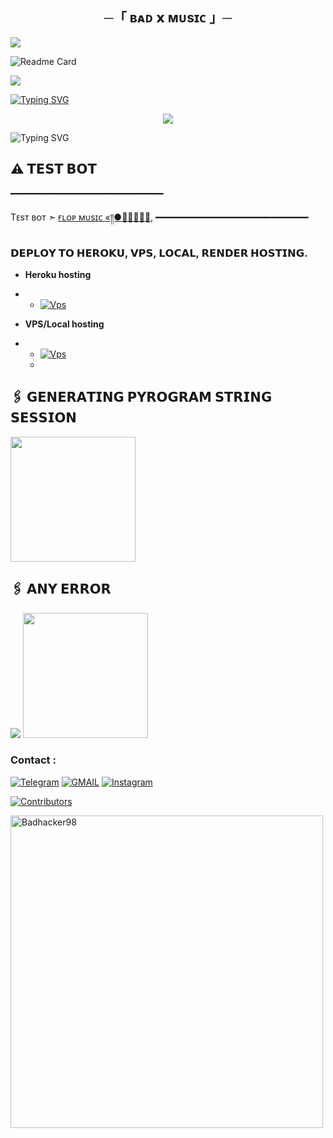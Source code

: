 <h2 align="center">
    ─「 ʙᴀᴅ 𝘅 ᴍᴜsɪᴄ 」─

</h2>
<img src="https://user-images.githubusercontent.com/73097560/115834477-dbab4500-a447-11eb-908a-139a6edaec5c.gif">

![Readme Card](https://github-readme-stats.vercel.app/api/pin/?username=Badhacker98&repo=BADMUSIC&theme=flag-india)

<img src="https://user-images.githubusercontent.com/73097560/115834477-dbab4500-a447-11eb-908a-139a6edaec5c.gif">

[![Typing SVG](https://readme-typing-svg.herokuapp.com/?lines=ㅤ+𝚆𝙴𝙻𝙲𝙾𝙼𝙴+𝚃𝙾+ʙᴀᴅ+𝙼𝚄𝚂𝙸𝙲+𝚁𝙴𝙿𝙾+;ㅤ+𝚃𝙷𝙸𝚂+𝙸𝚂+𝙰+𝙰𝙳𝚅𝙰𝙽𝙲𝙴+𝙼𝚄𝚂𝙸𝙲+𝙱𝙾𝚃;𝙿𝙾𝚆𝙴𝚁𝙴𝙳+𝙱𝚈+☞+𝗕𝗔𝗗)](https://github.com/Badhacker98/BADMUSIC)



<p align="center">
  <img src="https://envs.sh/WA4.jpg">
</p>



![Typing SVG](https://readme-typing-svg.herokuapp.com/?lines=𝗙𝗢𝗥𝗞+𝗧𝗛𝗜𝗦+𝗥𝗘𝗣𝗢+𝗕𝗘𝗙𝗢𝗥𝗘+𝗗𝗘𝗣𝗟𝗢𝗬)

## ⚠️ 𝗧𝗘𝗦𝗧 𝗕𝗢𝗧
━━━━━━━━━━━━━━━━━━━━━━━━━━━━━

Tᴇsᴛ ʙᴏᴛ ➣ [ ғʟᴏᴘ ᴍᴜsɪᴄ «༎●⃮⃮⃮⃖⃖,](https://t.me/baby_x_music_bot)
━━━━━━━━━━━━━━━━━━━━━━━━━━━━━

### 𝗗𝗘𝗣𝗟𝗢𝗬 𝗧𝗢 𝗛𝗘𝗥𝗢𝗞𝗨, 𝗩𝗣𝗦, 𝗟𝗢𝗖𝗔𝗟, 𝗥𝗘𝗡𝗗𝗘𝗥 𝗛𝗢𝗦𝗧𝗜𝗡𝗚.

 - **Heroku hosting**
- - [![Vps](https://img.shields.io/badge/ʙᴀᴅᴍᴜsɪᴄ-ᴅᴇᴘʟᴏʏ%20ᴛᴏ%20ʜᴇʀᴏᴋᴜ-blue?style=for-the-badge&logo=vps)](https://github.com/Badhacker98/BADMUSIC/blob/bad/MUSIC/heorku.md)
 
- **VPS/Local hosting**
- - [![Vps](https://img.shields.io/badge/ʙᴀᴅᴍᴜsɪᴄ-ᴅᴇᴘʟᴏʏ%20ᴛᴏ%20ᴠᴘs-blue?style=for-the-badge&logo=vps)](https://github.com/Badhacker98/BADMUSIC/blob/bad/MUSIC/local.md)
  - 

## 🖇 𝗚𝗘𝗡𝗘𝗥𝗔𝗧𝗜𝗡𝗚 𝗣𝗬𝗥𝗢𝗚𝗥𝗔𝗠 𝗦𝗧𝗥𝗜𝗡𝗚 𝗦𝗘𝗦𝗦𝗜𝗢𝗡

<p>
<a href="https://t.me/Pbxx_String_Bot-Gen"><img src="https://img.shields.io/badge/TG%20String%20Gen%20Bot-blueviolet?style=for-the-badge&logo=appveyor" width="200""/></a>

## 🖇 𝗔𝗡𝗬 𝗘𝗥𝗥𝗢𝗥
<img src="https://readme-typing-svg.herokuapp.com?color=FF0000&width=420&lines=❤️ᴀɴʏ+ᴇʀʀᴏʀ+ᴛʜᴇɴ+sᴇɴᴅ+ᴇʀʀᴏʀ+ɪɴ+ʙᴀᴅ+ᴍᴜɴᴅᴀ+ᴅᴍ+...">
<a href="https://t.me/ll_BAD_MUNDA_ll"><img src="https://img.shields.io/badge/DM%20TO%20BADMUNDA-blueviolet?style=for-the-badge&logo=appveyor" width="200""/></a>



### Contact :
<a href="https://t.me/ll_BAD_MUNDA_ll"><img title="Telegram" src="https://img.shields.io/badge/Telegram-%23000000.svg?&style=for-the-badge&logo=telegram&logoColor=61DAFB"></a>
<a href="https://mail.google.com/mail/?view=cm&fs=1&to=sukhwinderwarval50@gmail.com"><img title="GMAIL" src="https://img.shields.io/badge/Gmail-D14836?style=for-the-badge&logo=gmail&logoColor=white"></a>
<a href="https://instagram.com/lll_bad_munda_lll"><img title="Instagram" src="https://img.shields.io/badge/instagram-%23E4405F.svg?&style=for-the-badge&logo=instagram&logoColor=white"></a>

[![Contributors](https://contrib.rocks/image?repo=Badhacker98/BADMUSIC)](https://github.com/Badhacker98/BADMUSIC/graphs/contributors)

<p><img width="500" align="center" src="https://github-readme-stats.vercel.app/api/top-langs?username=Badhacker98&show_icons=true&locale=en&layout=compact" alt="Badhacker98" /></p>
